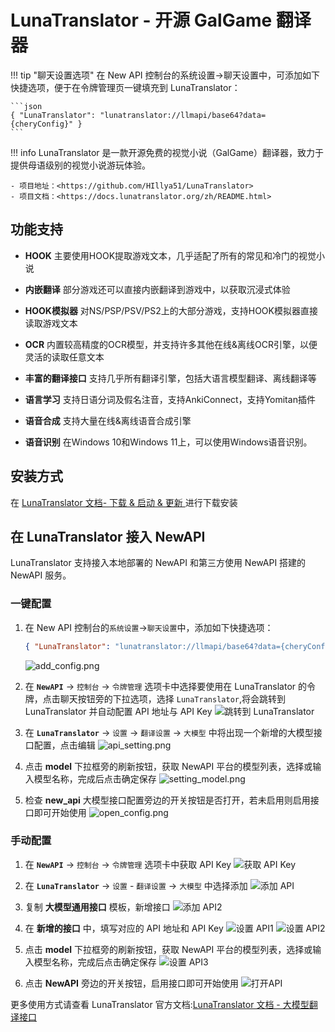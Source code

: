 # LunaTranslator - 开源 GalGame 翻译器
!!! tip "聊天设置选项"
    在 New API 控制台的系统设置->聊天设置中，可添加如下快捷选项，便于在令牌管理页一键填充到 LunaTranslator：

    ```json
    { "LunaTranslator": "lunatranslator://llmapi/base64?data={cheryConfig}" }
    ```

!!! info
    LunaTranslator 是一款开源免费的视觉小说（GalGame）翻译器，致力于提供母语级别的视觉小说游玩体验。

    - 项目地址：<https://github.com/HIllya51/LunaTranslator>
    - 项目文档：<https://docs.lunatranslator.org/zh/README.html>

## 功能支持

- **HOOK** 主要使用HOOK提取游戏文本，几乎适配了所有的常见和冷门的视觉小说

- **内嵌翻译** 部分游戏还可以直接内嵌翻译到游戏中，以获取沉浸式体验

- **HOOK模拟器** 对NS/PSP/PSV/PS2上的大部分游戏，支持HOOK模拟器直接读取游戏文本

- **OCR** 内置较高精度的OCR模型，并支持许多其他在线&离线OCR引擎，以便灵活的读取任意文本

- **丰富的翻译接口** 支持几乎所有翻译引擎，包括大语言模型翻译、离线翻译等

- **语言学习** 支持日语分词及假名注音，支持AnkiConnect，支持Yomitan插件

- **语音合成** 支持大量在线&离线语音合成引擎

- **语音识别** 在Windows 10和Windows 11上，可以使用Windows语音识别。

## 安装方式 

在 [LunaTranslator 文档- 下载 & 启动 & 更新 ](https://docs.lunatranslator.org/zh/README.html) 进行下载安装

## 在 LunaTranslator 接入 NewAPI

LunaTranslator 支持接入本地部署的 NewAPI 和第三方使用 NewAPI 搭建的 NewAPI 服务。

### 一键配置
1. 在 New API 控制台的`系统设置`->`聊天设置`中，添加如下快捷选项：
    ```json
    { "LunaTranslator": "lunatranslator://llmapi/base64?data={cheryConfig}" }
    ```
    ![add_config.png](../assets/luna_translator/add_config.png)

2. 在 **`NewAPI`** -> `控制台` -> `令牌管理` 选项卡中选择要使用在 LunaTranslator 的令牌，点击聊天按钮旁的下拉选项，选择 `LunaTranslator`,将会跳转到 LunaTranslator 并自动配置 API 地址与 API Key
![跳转到 LunaTranslator](../assets/luna_translator/jump_to_app.png)

3. 在 **`LunaTranslator`** -> `设置` -> `翻译设置` -> `大模型` 中将出现一个新增的大模型接口配置，点击编辑
![api_setting.png](../assets/luna_translator/api_setting.png)

4. 点击 **model** 下拉框旁的刷新按钮，获取 NewAPI 平台的模型列表，选择或输入模型名称，完成后点击确定保存
![setting_model.png](../assets/luna_translator/setting_model.png)

5. 检查 **new_api** 大模型接口配置旁边的开关按钮是否打开，若未启用则启用接口即可开始使用
![open_config.png](../assets/luna_translator/open_config.png)

### 手动配置

1. 在 **`NewAPI`** -> `控制台` -> `令牌管理` 选项卡中获取 API Key
![获取 API Key](../assets/luna_translator/copy_api_key.png)

2. 在 **`LunaTranslator`** -> `设置` - `翻译设置` -> `大模型` 中选择添加
![添加 API](../assets/luna_translator/add_api.png)

3. 复制 **大模型通用接口** 模板，新增接口
![添加 API2](../assets/luna_translator/add_api_2.png)

4. 在 **新增的接口** 中，填写对应的 API 地址和 API Key
![设置 API1](../assets/luna_translator/setting_api.png)
![设置 API2](../assets/luna_translator/setting_api2.png)

5. 点击 **model** 下拉框旁的刷新按钮，获取 NewAPI 平台的模型列表，选择或输入模型名称，完成后点击确定保存
![设置 API3](../assets/luna_translator/setting_api3.png)

6. 点击 **NewAPI** 旁边的开关按钮，启用接口即可开始使用
![打开API](../assets/luna_translator/open_api.png)

更多使用方式请查看 LunaTranslator 官方文档:[LunaTranslator 文档 - 大模型翻译接口](https://docs.lunatranslator.org/zh/guochandamoxing.html)